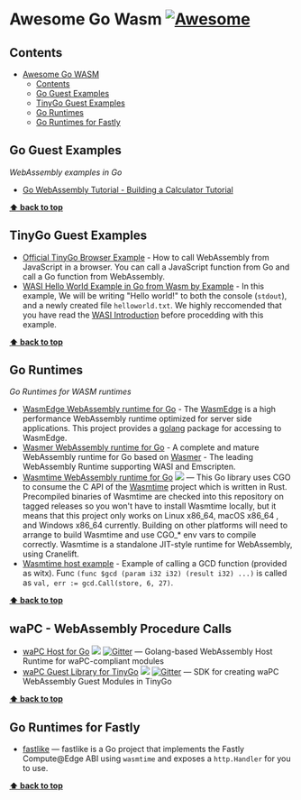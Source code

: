# Awesome Go Wasm [![Awesome](https://awesome.re/badge.svg)](https://awesome.re)

## Contents

- [Awesome Go WASM](#awesome-go-wasm)
  - [Contents](#contents)
  - [Go Guest Examples](#go-guest-examples)
  - [TinyGo Guest Examples](#tinygo-guest-examples)
  - [Go Runtimes](#go-runtimes)
  - [Go Runtimes for Fastly](#go-runtimes-for-fastly)

## Go Guest Examples

_WebAssembly examples in Go_

- [Go WebAssembly Tutorial - Building a Calculator Tutorial](https://tutorialedge.net/golang/go-webassembly-tutorial/)

**[⬆ back to top](#contents)**

## TinyGo Guest Examples

- [Official TinyGo Browser Example](https://tinygo.org/docs/guides/webassembly/) - How to call WebAssembly from JavaScript in a browser. You can call a JavaScript function from Go and call a Go function from WebAssembly.
- [WASI Hello World Example in Go from Wasm by Example](https://wasmbyexample.dev/examples/wasi-hello-world/wasi-hello-world.go.en-us.html) - In this example, We will be writing "Hello world!" to both the console (`stdout`), and a newly created file `helloworld.txt`. We highly reccomended that you have read the [WASI Introduction](https://wasmbyexample.dev/examples/wasi-introduction/wasi-introduction.all.en-us.html) before procedding with this example.

**[⬆ back to top](#contents)**

## Go Runtimes

_Go Runtimes for WASM runtimes_

- [WasmEdge WebAssembly runtime for Go](https://github.com/second-state/WasmEdge-go) - The [WasmEdge](https://github.com/WasmEdge/WasmEdge) is a high performance WebAssembly runtime optimized for server side applications. This project provides a [golang](https://go.dev/) package for accessing to WasmEdge.
- [Wasmer WebAssembly runtime for Go](https://github.com/wasmerio/wasmer-go) - A complete and mature WebAssembly runtime for Go based on [Wasmer](https://github.com/wasmerio/wasmer) - The leading WebAssembly Runtime supporting WASI and Emscripten.
- [Wasmtime WebAssembly runtime for Go](https://github.com/bytecodealliance/wasmtime-go) [![](https://pkg.go.dev/badge/github.com/bytecodealliance/wasmtime-go)](https://pkg.go.dev/github.com/wapc/wapc-go) — This Go library uses CGO to consume the C API of the [Wasmtime](https://pkg.go.dev/github.com/bytecodealliance/wasmtime-go) project which is written in Rust. Precompiled binaries of Wasmtime are checked into this repository on tagged releases so you won't have to install Wasmtime locally, but it means that this project only works on Linux x86_64, macOS x86_64 , and Windows x86_64 currently. Building on other platforms will need to arrange to build Wasmtime and use CGO_* env vars to compile correctly. Wasmtime is a standalone JIT-style runtime for WebAssembly, using Cranelift.
- [Wasmtime host example](https://docs.wasmtime.dev/lang-go.html) - Example of calling a GCD function (provided as witx). Func `(func $gcd (param i32 i32) (result i32) ...)` is called as `val, err := gcd.Call(store, 6, 27)`.

**[⬆ back to top](#contents)**

## waPC - WebAssembly Procedure Calls

- [waPC Host for Go](https://github.com/wapc/wapc-go) [![](https://pkg.go.dev/badge/github.com/wapc/wapc-go)](https://pkg.go.dev/github.com/wapc/wapc-go) [![Gitter](https://badges.gitter.im/wapc/community.svg)](https://gitter.im/wapc/community) — Golang-based WebAssembly Host Runtime for waPC-compliant modules
- [waPC Guest Library for TinyGo](https://github.com/wapc/wapc-guest-tinygo) [![](https://pkg.go.dev/badge/github.com/wapc/wapc-guest-tinygo)](https://pkg.go.dev/github.com/wapc/wapc-guest-tinygo) [![Gitter](https://badges.gitter.im/wapc/community.svg)](https://gitter.im/wapc/community) — SDK for creating waPC WebAssembly Guest Modules in TinyGo

**[⬆ back to top](#contents)**

## Go Runtimes for Fastly

- [fastlike](https://github.com/avidal/fastlike) — fastlike is a Go project that implements the Fastly Compute@Edge ABI using `wasmtime` and exposes a `http.Handler` for you to use.

**[⬆ back to top](#contents)**


